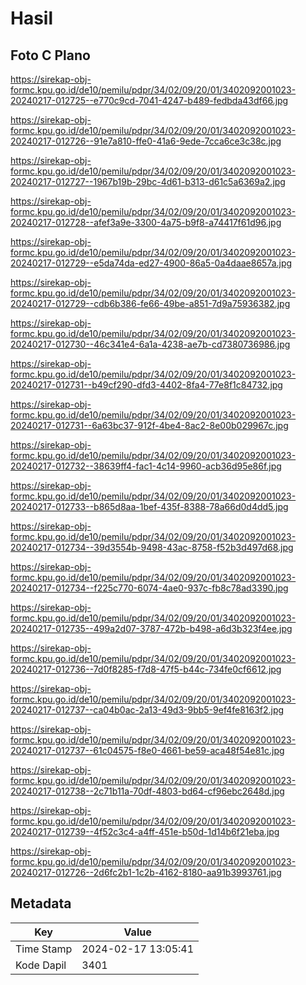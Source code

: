 # Hasil

## Foto C Plano

https://sirekap-obj-formc.kpu.go.id/de10/pemilu/pdpr/34/02/09/20/01/3402092001023-20240217-012725--e770c9cd-7041-4247-b489-fedbda43df66.jpg

https://sirekap-obj-formc.kpu.go.id/de10/pemilu/pdpr/34/02/09/20/01/3402092001023-20240217-012726--91e7a810-ffe0-41a6-9ede-7cca6ce3c38c.jpg

https://sirekap-obj-formc.kpu.go.id/de10/pemilu/pdpr/34/02/09/20/01/3402092001023-20240217-012727--1967b19b-29bc-4d61-b313-d61c5a6369a2.jpg

https://sirekap-obj-formc.kpu.go.id/de10/pemilu/pdpr/34/02/09/20/01/3402092001023-20240217-012728--afef3a9e-3300-4a75-b9f8-a74417f61d96.jpg

https://sirekap-obj-formc.kpu.go.id/de10/pemilu/pdpr/34/02/09/20/01/3402092001023-20240217-012729--e5da74da-ed27-4900-86a5-0a4daae8657a.jpg

https://sirekap-obj-formc.kpu.go.id/de10/pemilu/pdpr/34/02/09/20/01/3402092001023-20240217-012729--cdb6b386-fe66-49be-a851-7d9a75936382.jpg

https://sirekap-obj-formc.kpu.go.id/de10/pemilu/pdpr/34/02/09/20/01/3402092001023-20240217-012730--46c341e4-6a1a-4238-ae7b-cd7380736986.jpg

https://sirekap-obj-formc.kpu.go.id/de10/pemilu/pdpr/34/02/09/20/01/3402092001023-20240217-012731--b49cf290-dfd3-4402-8fa4-77e8f1c84732.jpg

https://sirekap-obj-formc.kpu.go.id/de10/pemilu/pdpr/34/02/09/20/01/3402092001023-20240217-012731--6a63bc37-912f-4be4-8ac2-8e00b029967c.jpg

https://sirekap-obj-formc.kpu.go.id/de10/pemilu/pdpr/34/02/09/20/01/3402092001023-20240217-012732--38639ff4-fac1-4c14-9960-acb36d95e86f.jpg

https://sirekap-obj-formc.kpu.go.id/de10/pemilu/pdpr/34/02/09/20/01/3402092001023-20240217-012733--b865d8aa-1bef-435f-8388-78a66d0d4dd5.jpg

https://sirekap-obj-formc.kpu.go.id/de10/pemilu/pdpr/34/02/09/20/01/3402092001023-20240217-012734--39d3554b-9498-43ac-8758-f52b3d497d68.jpg

https://sirekap-obj-formc.kpu.go.id/de10/pemilu/pdpr/34/02/09/20/01/3402092001023-20240217-012734--f225c770-6074-4ae0-937c-fb8c78ad3390.jpg

https://sirekap-obj-formc.kpu.go.id/de10/pemilu/pdpr/34/02/09/20/01/3402092001023-20240217-012735--499a2d07-3787-472b-b498-a6d3b323f4ee.jpg

https://sirekap-obj-formc.kpu.go.id/de10/pemilu/pdpr/34/02/09/20/01/3402092001023-20240217-012736--7d0f8285-f7d8-47f5-b44c-734fe0cf6612.jpg

https://sirekap-obj-formc.kpu.go.id/de10/pemilu/pdpr/34/02/09/20/01/3402092001023-20240217-012737--ca04b0ac-2a13-49d3-9bb5-9ef4fe8163f2.jpg

https://sirekap-obj-formc.kpu.go.id/de10/pemilu/pdpr/34/02/09/20/01/3402092001023-20240217-012737--61c04575-f8e0-4661-be59-aca48f54e81c.jpg

https://sirekap-obj-formc.kpu.go.id/de10/pemilu/pdpr/34/02/09/20/01/3402092001023-20240217-012738--2c71b11a-70df-4803-bd64-cf96ebc2648d.jpg

https://sirekap-obj-formc.kpu.go.id/de10/pemilu/pdpr/34/02/09/20/01/3402092001023-20240217-012739--4f52c3c4-a4ff-451e-b50d-1d14b6f21eba.jpg

https://sirekap-obj-formc.kpu.go.id/de10/pemilu/pdpr/34/02/09/20/01/3402092001023-20240217-012726--2d6fc2b1-1c2b-4162-8180-aa91b3993761.jpg


## Metadata

| Key        | Value               |
| ---------- | ------------------- |
| Time Stamp | 2024-02-17 13:05:41 |
| Kode Dapil | 3401                |



